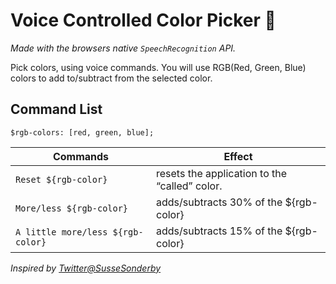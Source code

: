# Voice Controlled Color Picker 🎨

_Made with the browsers native `SpeechRecognition` API._

Pick colors, using voice commands. You will use RGB(Red, Green, Blue) colors to add to/subtract from the selected color.

## Command List

`$rgb-colors: [red, green, blue];`

| Commands                          | Effect                                        |
| --------------------------------- | --------------------------------------------- |
| `Reset ${rgb-color}`              | resets the application to the “called” color. |
| `More/less ${rgb-color}`          | adds/subtracts 30% of the \${rgb-color}       |
| `A little more/less ${rgb-color}` | adds/subtracts 15% of the \${rgb-color}       |


_Inspired by [Twitter@SusseSonderby](https://twitter.com/SusseSonderby/status/1072893936316940288)_
